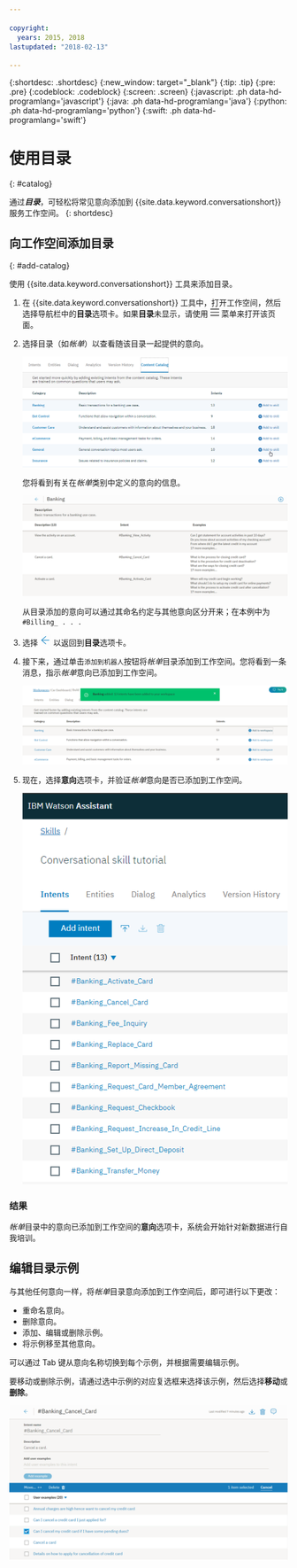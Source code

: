 ```yaml
---

copyright:
  years: 2015, 2018
lastupdated: "2018-02-13"

---
```


{:shortdesc: .shortdesc}
{:new_window: target="_blank"}
{:tip: .tip}
{:pre: .pre}
{:codeblock: .codeblock}
{:screen: .screen}
{:javascript: .ph data-hd-programlang='javascript'}
{:java: .ph data-hd-programlang='java'}
{:python: .ph data-hd-programlang='python'}
{:swift: .ph data-hd-programlang='swift'}

# 使用目录
{: #catalog}

通过***目录***，可轻松将常见意向添加到 {{site.data.keyword.conversationshort}} 服务工作空间。
{: shortdesc}

## 向工作空间添加目录
{: #add-catalog}

使用 {{site.data.keyword.conversationshort}} 工具来添加目录。

1.  在 {{site.data.keyword.conversationshort}} 工具中，打开工作空间，然后选择导航栏中的**目录**选项卡。如果**目录**未显示，请使用 ![菜单](images/Menu_16.png) 菜单来打开该页面。

1.  选择目录（如*帐单*）以查看随该目录一起提供的意向。

    ![显示可用目录的截屏](images/catalog_overview.png)

    您将看到有关在*帐单*类别中定义的意向的信息。

    ![显示“帐单”类别意向的截屏](images/catalog_open.png)

    从目录添加的意向可以通过其命名约定与其他意向区分开来；在本例中为 `#Billing_ . . .`

1.  选择 ![关闭箭头](images/close_arrow.png) 以返回到**目录**选项卡。

1.  接下来，通过单击`添加到机器人`按钮将*帐单*目录添加到工作空间。您将看到一条消息，指示*帐单*意向已添加到工作空间。

    ![显示“添加到机器人”按钮的截屏](images/catalog_addtobot.png)

1.  现在，选择**意向**选项卡，并验证*帐单*意向是否已添加到工作空间。

    ![显示“意向”选项卡上列出的“帐单”意向的截屏](images/catalog_intents.png)

### 结果

*帐单*目录中的意向已添加到工作空间的**意向**选项卡，系统会开始针对新数据进行自我培训。

## 编辑目录示例

与其他任何意向一样，将*帐单*目录意向添加到工作空间后，即可进行以下更改：

- 重命名意向。
- 删除意向。
- 添加、编辑或删除示例。
- 将示例移至其他意向。

可以通过 Tab 键从意向名称切换到每个示例，并根据需要编辑示例。

要移动或删除示例，请通过选中示例的对应复选框来选择该示例，然后选择**移动**或**删除**。

  ![显示如何移动或删除示例的截屏](images/catalog_edit.png)
